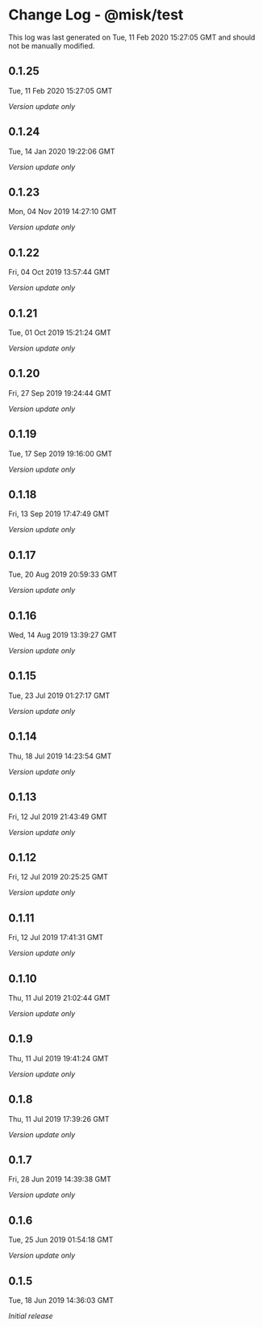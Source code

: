 # Change Log - @misk/test

This log was last generated on Tue, 11 Feb 2020 15:27:05 GMT and should not be manually modified.

## 0.1.25
Tue, 11 Feb 2020 15:27:05 GMT

*Version update only*

## 0.1.24
Tue, 14 Jan 2020 19:22:06 GMT

*Version update only*

## 0.1.23
Mon, 04 Nov 2019 14:27:10 GMT

*Version update only*

## 0.1.22
Fri, 04 Oct 2019 13:57:44 GMT

*Version update only*

## 0.1.21
Tue, 01 Oct 2019 15:21:24 GMT

*Version update only*

## 0.1.20
Fri, 27 Sep 2019 19:24:44 GMT

*Version update only*

## 0.1.19
Tue, 17 Sep 2019 19:16:00 GMT

*Version update only*

## 0.1.18
Fri, 13 Sep 2019 17:47:49 GMT

*Version update only*

## 0.1.17
Tue, 20 Aug 2019 20:59:33 GMT

*Version update only*

## 0.1.16
Wed, 14 Aug 2019 13:39:27 GMT

*Version update only*

## 0.1.15
Tue, 23 Jul 2019 01:27:17 GMT

*Version update only*

## 0.1.14
Thu, 18 Jul 2019 14:23:54 GMT

*Version update only*

## 0.1.13
Fri, 12 Jul 2019 21:43:49 GMT

*Version update only*

## 0.1.12
Fri, 12 Jul 2019 20:25:25 GMT

*Version update only*

## 0.1.11
Fri, 12 Jul 2019 17:41:31 GMT

*Version update only*

## 0.1.10
Thu, 11 Jul 2019 21:02:44 GMT

*Version update only*

## 0.1.9
Thu, 11 Jul 2019 19:41:24 GMT

*Version update only*

## 0.1.8
Thu, 11 Jul 2019 17:39:26 GMT

*Version update only*

## 0.1.7
Fri, 28 Jun 2019 14:39:38 GMT

*Version update only*

## 0.1.6
Tue, 25 Jun 2019 01:54:18 GMT

*Version update only*

## 0.1.5
Tue, 18 Jun 2019 14:36:03 GMT

*Initial release*


